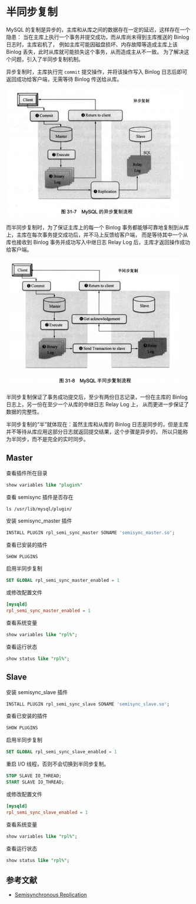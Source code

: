 # 半同步复制

MySQL 的复制是异步的，主库和从库之间的数据存在一定的延迟，这样存在一个隐患：
当在主库上执行一个事务并提交成功，而从库尚未得到主库推送的 Binlog 日志时，主库宕机了，
例如主库可能因磁盘损坏、内存故障等造成主库上该 Binlog 丢失，此时从库就可能损失这个事务，从而造成主从不一致。
为了解决这个问题，引入了半同步复制机制。

异步复制时，主库执行完 `commit` 提交操作，并将该操作写入 Binlog 日志后即可返回成功给客户端，无需等待 Binlog 传送给从库。

![Alt text](img/repl_async_process.jpg)

而半同步复制时，为了保证主库上的每一个 Binlog 事务都能够可靠地复制到从库上，主库在每次事务提交成功后，并不马上反馈给客户端，
而是等待其中一个从库也接收到 Binlog 事务并成功写入中继日志 Relay Log 后，主库才返回操作成功给客户端。

![Alt text](img/repl_semi_sync_process.jpg)

半同步复制保证了事务成功提交后，至少有两份日志记录，一份在主库的 Binlog 日志上，另一份在至少一个从库的中继日志 Relay Log 上，
从而更进一步保证了数据的完整性。

半同步复制的“半”就体现在：虽然主库和从库的 Binlog 日志是同步的，但是主库并不等待从库应用这部分日志就返回提交结果，这个步骤是异步的，
所以只能称为半同步，而不是完全的实时同步。

## Master

查看插件所在目录

```sql
show variables like "plugin%"
```

查看 semisync 插件是否存在

```
ls /usr/lib/mysql/plugin/
```

安装 semisync_master 插件

```sql
INSTALL PLUGIN rpl_semi_sync_master SONAME 'semisync_master.so';
```

查看已安装的插件

```sql
SHOW PLUGINS
```

启用半同步复制

```sql
SET GLOBAL rpl_semi_sync_master_enabled = 1
```

或修改配置文件

```cnf
[mysqld]
rpl_semi_sync_master_enabled = 1
```

查看系统变量

```sql
show variables like "rpl%";
```

查看运行状态

```sql
show status like "rpl%";
```

## Slave

安装 semisync_slave 插件

```sql
INSTALL PLUGIN rpl_semi_sync_slave SONAME 'semisync_slave.so';
```

查看已安装的插件

```sql
SHOW PLUGINS
```

启用半同步复制

```sql
SET GLOBAL rpl_semi_sync_slave_enabled = 1
```

重启 I/O 线程，否则不会切换到半同步复制。

```sql
STOP SLAVE IO_THREAD;
START SLAVE IO_THREAD;
```

或修改配置文件

```cnf
[mysqld]
rpl_semi_sync_slave_enabled = 1
```

查看系统变量

```sql
show variables like "rpl%";
```

查看运行状态

```sql
show status like "rpl%";
```

## 参考文献

- [Semisynchronous Replication](https://dev.mysql.com/doc/refman/5.7/en/replication-semisync.html)
